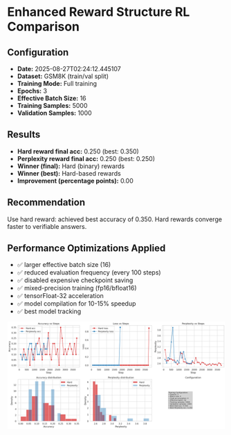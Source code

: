 # Enhanced Reward Structure RL Comparison

## Configuration
- **Date:** 2025-08-27T02:24:12.445107
- **Dataset:** GSM8K (train/val split)  
- **Training Mode:** Full training
- **Epochs:** 3
- **Effective Batch Size:** 16
- **Training Samples:** 5000
- **Validation Samples:** 1000

## Results
- **Hard reward final acc:** 0.250 (best: 0.350)
- **Perplexity reward final acc:** 0.250 (best: 0.250)
- **Winner (final):** Hard (binary) rewards
- **Winner (best):** Hard-based rewards
- **Improvement (percentage points):** 0.00

## Recommendation
Use hard reward: achieved best accuracy of 0.350. Hard rewards converge faster to verifiable answers.

## Performance Optimizations Applied
- ✅ larger effective batch size (16)
- ✅ reduced evaluation frequency (every 100 steps)
- ✅ disabled expensive checkpoint saving
- ✅ mixed-precision training (fp16/bfloat16)
- ✅ tensorFloat-32 acceleration
- ✅ model compilation for 10-15% speedup
- ✅ best model tracking

![metrics plot](reward_comparison.png)
